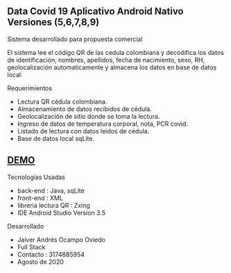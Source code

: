 ## Data Covid 19 Aplicativo Android Nativo Versiones (5,6,7,8,9)

Sistema desarrollado para propuesta comercial

El sistema lee el código QR de las cedula colombiana y decodifica los datos de identificación, nombres, apellidos, fecha de nacimiento, sexo, RH, geolocalización automaticamente y almacena los datos en base de datos local.

Requerimientos

* Lectura QR cédula colombiana.
* Almacenamiento de datos recibidos de cédula.
* Geolocalización de sitio donde se toma la lectura.
* Ingreso de datos de temperatura corporal, nota, PCR covid.
* Listado de lectura con datos leidos de cédula.
* Base de datos local sqLite.

## <a href="https://www.youtube.com/watch?v=C2OBPEzWOdY" target="_blank">DEMO</a>

Tecnologías Usadas
* back-end  : Java, sqLite
* front-end : XML
* libreria lectura QR : Zxing
* IDE Android Studio Version 3.5

Desarrollado
* Jaiver Andrés Ocampo Oviedo
* Full Stack
* Contacto : 3174885954
* Agosto de 2020


